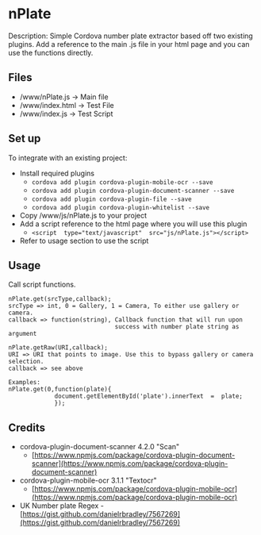 # nPlate

Description: Simple Cordova number plate extractor based off two existing plugins. Add a reference to the main .js file in your html page and you can use the functions directly.

## Files

 - /www/nPlate.js -> Main file
 - /www/index.html -> Test File
 - /www/index.js  -> Test Script

## Set up
To integrate with an existing project:

 - Install required plugins
	 - `cordova add plugin cordova-plugin-mobile-ocr --save`
	 - `cordova add plugin cordova-plugin-document-scanner --save`
	 - `cordova add plugin cordova-plugin-file --save`
	 - `cordova add plugin cordova-plugin-whitelist --save`
 - Copy /www/js/nPlate.js to your project
 - Add a script reference to the html page where you will use this plugin
	 - `<script  type="text/javascript"  src="js/nPlate.js"></script>`
 - Refer to usage section to use the script
## Usage

Call script functions.

    nPlate.get(srcType,callback);
    srcType => int, 0 = Gallery, 1 = Camera, To either use gallery or camera.
    callback => function(string), Callback function that will run upon 
								  success with number plate string as argument
	
	nPlate.getRaw(URI,callback);
	URI => URI that points to image. Use this to bypass gallery or camera selection.
	callback => see above
	
	Examples:
	nPlate.get(0,function(plate){
				 document.getElementById('plate').innerText  =  plate;
				 });

## Credits

 - cordova-plugin-document-scanner 4.2.0 "Scan"
	 - [https://www.npmjs.com/package/cordova-plugin-document-scanner](https://www.npmjs.com/package/cordova-plugin-document-scanner)
 - cordova-plugin-mobile-ocr 3.1.1 "Textocr"
	 - [https://www.npmjs.com/package/cordova-plugin-mobile-ocr](https://www.npmjs.com/package/cordova-plugin-mobile-ocr)
 - UK Number plate Regex
		 - [https://gist.github.com/danielrbradley/7567269](https://gist.github.com/danielrbradley/7567269)
